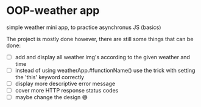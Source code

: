# OOP-weather app

simple weather mini app, to practice asynchronus JS (basics)

The project is mostly done however, there are still some things that can be done:

- [ ]  add and display all weather img's according to the given weather and time
- [ ]  instead of using weatherApp.#functionName() use the trick with setting the 'this' keyword correctly
- [ ]  display more descriptive error message
- [ ]  cover more HTTP response status codes
- [ ]  maybe change the design 😅

